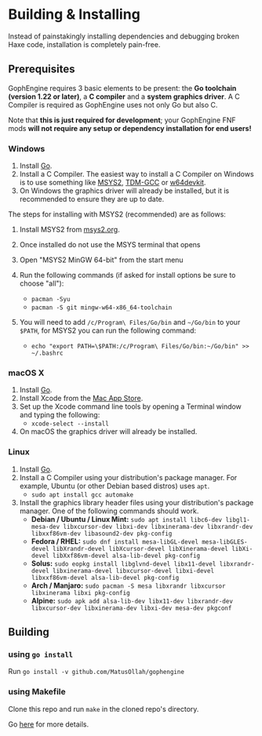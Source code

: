 # Building & Installing

Instead of painstakingly installing dependencies and debugging broken Haxe code, installation is completely pain-free.

## Prerequisites

GophEngine requires 3 basic elements to be present: the **Go toolchain (version 1.22 or later)**, a **C compiler** and a **system graphics driver**.
A C Compiler is required as GophEngine uses not only Go but also C.

Note that **this is just required for development**; your GophEngine FNF mods **will not require any setup or dependency installation for end users!**

### Windows

1. Install [Go](https://go.dev).
2. Install a C Compiler. The easiest way to install a C Compiler on Windows is to use something like [MSYS2](https://www.msys2.org/), [TDM-GCC](https://jmeubank.github.io/tdm-gcc/download/) or [w64devkit](https://github.com/skeeto/w64devkit).
3. On Windows the graphics driver will already be installed, but it is recommended to ensure they are up to date.

The steps for installing with MSYS2 (recommended) are as follows:

1. Install MSYS2 from [msys2.org](https://www.msys2.org/).
2. Once installed do not use the MSYS terminal that opens
3. Open "MSYS2 MinGW 64-bit" from the start menu
4. Run the following commands (if asked for install options be sure to choose "all"):
    * `pacman -Syu`
    * `pacman -S git mingw-w64-x86_64-toolchain`

5. You will need to add `/c/Program\ Files/Go/bin` and `~/Go/bin` to your `$PATH`, for MSYS2 you can run the following command:
    * `echo "export PATH=\$PATH:/c/Program\ Files/Go/bin:~/Go/bin" >> ~/.bashrc`

### macOS X

1. Install [Go](https://go.dev).
2. Install Xcode from the [Mac App Store](https://apps.apple.com/us/app/xcode/id497799835?mt=12).
3. Set up the Xcode command line tools by opening a Terminal window and typing the following:
    * `xcode-select --install`
4. On macOS the graphics driver will already be installed.

### Linux

1. Install [Go](https://go.dev).
2. Install a C Compiler using your distribution's package manager. For example, Ubuntu (or other Debian based distros) uses `apt`.
    * `sudo apt install gcc automake`
3. Install the graphics library header files using your distribution's package manager. One of the following commands should work.
    * **Debian / Ubuntu / Linux Mint:** `sudo apt install libc6-dev libgl1-mesa-dev libxcursor-dev libxi-dev libxinerama-dev libxrandr-dev libxxf86vm-dev libasound2-dev pkg-config`
    * **Fedora / RHEL:** `sudo dnf install mesa-libGL-devel mesa-libGLES-devel libXrandr-devel libXcursor-devel libXinerama-devel libXi-devel libXxf86vm-devel alsa-lib-devel pkg-config`
    * **Solus:** `sudo eopkg install libglvnd-devel libx11-devel libxrandr-devel libxinerama-devel libxcursor-devel libxi-devel libxxf86vm-devel alsa-lib-devel pkg-config`
    * **Arch / Manjaro:** `sudo pacman -S mesa libxrandr libxcursor libxinerama libxi pkg-config`
    * **Alpine:** `sudo apk add alsa-lib-dev libx11-dev libxrandr-dev libxcursor-dev libxinerama-dev libxi-dev mesa-dev pkgconf`

## Building

### using `go install`

Run `go install -v github.com/MatusOllah/gophengine`

### using Makefile

Clone this repo and run `make` in the cloned repo's directory.

Go [here](https://ebitengine.org/en/documents/install.html) for more details.
